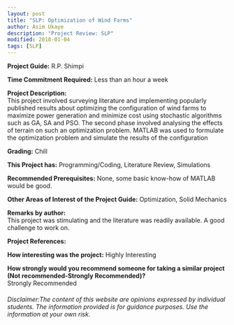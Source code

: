 ```yaml
---
layout: post
title: "SLP: Optimization of Wind Farms"
author: Asim Ukaye
description: "Project Review: SLP"
modified: 2018-01-04
tags: [SLP]
---
```


**Project Guide:** R.P. Shimpi

**Time Commitment Required:** Less than an hour a week

**Project Description:**  
This project involved surveying literature and implementing popularly published results about optimizing the configuration of wind farms to maximize power generation and minimize cost using stochastic algorithms such as GA, SA and PSO. The second phase involved analysing the effects of terrain on such an optimization problem. MATLAB was used to formulate the optimization problem and simulate the results of the configuration

**Grading:** Chill

**This Project has:** Programming/Coding, Literature Review, Simulations

**Recommended Prerequisites:** None, some basic know-how of MATLAB would be good.

**Other Areas of Interest of the Project Guide:** Optimization, Solid Mechanics 

**Remarks by author:**  
This project was stimulating and the literature was readily available. A good challenge to work on.

**Project References:**  


**How interesting was the project:** Highly Interesting

**How strongly would you recommend someone for taking a similar project (Not recommended-Strongly Recommended)?**  
Strongly Recommended

###### Disclaimer:The content of this website are opinions expressed by individual students. The information provided is for guidance purposes. Use the information at your own risk. 
